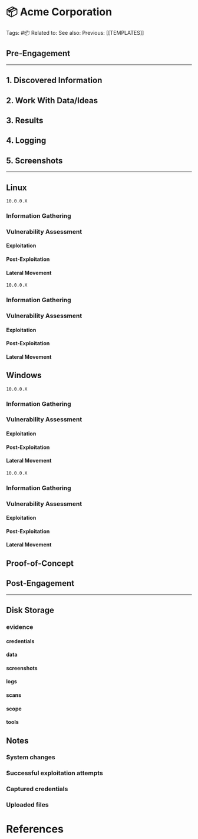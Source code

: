 # 📦 Acme Corporation

Tags: #📦
Related to:
See also:
Previous: [[TEMPLATES]]

## Pre-Engagement

* * *
## 1. Discovered Information
## 2. Work With Data/Ideas
## 3. Results
## 4. Logging
## 5. Screenshots
* * *

## Linux

```text
10.0.0.X
```

### Information Gathering
### Vulnerability Assessment
#### Exploitation
#### Post-Exploitation
#### Lateral Movement

```text
10.0.0.X
```

### Information Gathering
### Vulnerability Assessment
#### Exploitation
#### Post-Exploitation
#### Lateral Movement

## Windows

```text
10.0.0.X
```

### Information Gathering
### Vulnerability Assessment
#### Exploitation
#### Post-Exploitation
#### Lateral Movement

```text
10.0.0.X
```

### Information Gathering
### Vulnerability Assessment
#### Exploitation
#### Post-Exploitation
#### Lateral Movement

## Proof-of-Concept
## Post-Engagement

* * *
## Disk Storage

### evidence

#### credentials
#### data
#### screenshots

#### logs
#### scans
#### scope
#### tools

## Notes

### System changes
### Successful exploitation attempts
### Captured credentials
### Uploaded files

# References